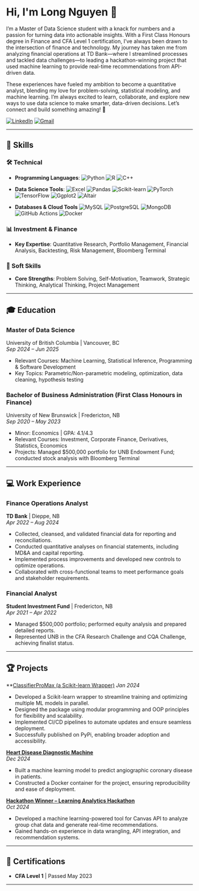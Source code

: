 # Hi, I'm Long Nguyen 👋

I’m a Master of Data Science student with a knack for numbers and a passion for turning data into actionable insights. With a First Class Honours degree in Finance and CFA Level 1 certification, I’ve always been drawn to the intersection of finance and technology. My journey has taken me from analyzing financial operations at TD Bank—where I streamlined processes and tackled data challenges—to leading a hackathon-winning project that used machine learning to provide real-time recommendations from API-driven data.

These experiences have fueled my ambition to become a quantitative analyst, blending my love for problem-solving, statistical modeling, and machine learning. I’m always excited to learn, collaborate, and explore new ways to use data science to make smarter, data-driven decisions. Let’s connect and build something amazing! 🚀

[![LinkedIn](https://img.shields.io/badge/-LinkedIn-blue?style=for-the-badge&logo=linkedin)](https://www.linkedin.com/in/longlpnguyen/)
[![Gmail](https://img.shields.io/badge/-Gmail-red?style=for-the-badge&logo=gmail)](mailto:longlpnguyen.career@gmail.com)

---
## 💼 Skills

### 🛠 Technical
- **Programming Languages**:
![Python](https://img.shields.io/badge/-Python-3776AB?style=flat&logo=python&logoColor=white) 
![R](https://img.shields.io/badge/-R-276DC3?style=flat&logo=r&logoColor=white)
![C++](https://img.shields.io/badge/-C++-00599C?style=flat&logo=c%2B%2B&logoColor=white)

- **Data Science Tools**:
![Excel](https://img.shields.io/badge/-Excel-217346?style=flat&logo=microsoft-excel&logoColor=white) 
![Pandas](https://img.shields.io/badge/-Pandas-150458?style=flat&logo=pandas&logoColor=white) 
![Scikit-learn](https://img.shields.io/badge/-scikit--learn-F7931E?style=flat&logo=scikit-learn&logoColor=white) 
![PyTorch](https://img.shields.io/badge/-PyTorch-EE4C2C?style=flat&logo=pytorch&logoColor=white) 
![TensorFlow](https://img.shields.io/badge/-TensorFlow-FF6F00?style=flat&logo=tensorflow&logoColor=white) 
![Ggplot2](https://img.shields.io/badge/-ggplot2-1D70B8?style=flat&logo=rstudio&logoColor=white)
![Altair](https://img.shields.io/badge/-Altair-4C78A8?style=flat&logo=data:image/svg+xml;base64,PHN2ZyBmaWxsPSJ3aGl0ZSIgdmVyc2lvbj0iMS4xIiB4bWxucz0iaHR0cDovL3d3dy53My5vcmcvMjAwMC9zdmciIHdpZHRoPSIxMCIgaGVpZ2h0PSIxMCIgdmlld0JveD0iMCAwIDEwIDEwIj48cGF0aCBkPSJNMCwwVjEwSDEwVjBIMFYwWiIvPjwvc3ZnPg==&logoColor=white)

- **Databases & Cloud Tools**
![MySQL](https://img.shields.io/badge/-MySQL-4479A1?style=flat&logo=mysql&logoColor=white) 
![PostgreSQL](https://img.shields.io/badge/-PostgreSQL-336791?style=flat&logo=postgresql&logoColor=white) 
![MongoDB](https://img.shields.io/badge/-MongoDB-47A248?style=flat&logo=mongodb&logoColor=white) 
![GitHub Actions](https://img.shields.io/badge/-GitHub%20Actions-2088FF?style=flat&logo=github-actions&logoColor=white) 
![Docker](https://img.shields.io/badge/-Docker-2496ED?style=flat&logo=docker&logoColor=white) 

### 📊 Investment & Finance
- **Key Expertise**: Quantitative Research, Portfolio Management, Financial Analysis, Backtesting, Risk Management, Bloomberg Terminal

### 🌟 Soft Skills
- **Core Strengths**: Problem Solving, Self-Motivation, Teamwork, Strategic Thinking, Analytical Thinking, Project Management

---
 
## 🎓 Education  

### **Master of Data Science**  
University of British Columbia | Vancouver, BC  
*Sep 2024 – Jun 2025*  
- Relevant Courses: Machine Learning, Statistical Inference, Programming & Software Development  
- Key Topics: Parametric/Non-parametric modeling, optimization, data cleaning, hypothesis testing  

### **Bachelor of Business Administration (First Class Honours in Finance)**  
University of New Brunswick | Fredericton, NB  
*Sep 2020 – May 2023*  
- Minor: Economics | GPA: 4.1/4.3  
- Relevant Courses: Investment, Corporate Finance, Derivatives, Statistics, Economics  
- Projects: Managed $500,000 portfolio for UNB Endowment Fund; conducted stock analysis with Bloomberg Terminal  

---

## 💻 Work Experience  

### **Finance Operations Analyst**  
**TD Bank** | Dieppe, NB  
*Apr 2022 – Aug 2024*  
- Collected, cleansed, and validated financial data for reporting and reconciliations.  
- Conducted quantitative analyses on financial statements, including MD&A and capital reporting.  
- Implemented process improvements and developed new controls to optimize operations.  
- Collaborated with cross-functional teams to meet performance goals and stakeholder requirements.  

### **Financial Analyst**  
**Student Investment Fund** | Fredericton, NB  
*Apr 2021 – Apr 2022*  
- Managed $500,000 portfolio; performed equity analysis and prepared detailed reports.  
- Represented UNB in the CFA Research Challenge and CQA Challenge, achieving finalist status.  

---

## 🏆 Projects  

**[ClassifierProMax (a Scikit-learn Wrapper)](https://github.com/UBC-MDS/ClassifierProMax)
*Jan 2024*
- Developed a Scikit-learn wrapper to streamline training and optimizing multiple ML models in parallel.
- Designed the package using modular programming and OOP principles for flexibility and scalability.
- Implemented CI/CD pipelines to automate updates and ensure seamless deployment.
- Successfully published on PyPi, enabling broader adoption and accessibility.

**[Heart Disease Diagnostic Machine](https://github.com/UBC-MDS/DSCI-522-2425-team35-Heart_disease_diagnostic_machine)**  
*Dec 2024*  
- Built a machine learning model to predict angiographic coronary disease in patients.  
- Constructed a Docker container for the project, ensuring reproducibility and ease of deployment.

**[Hackathon Winner – Learning Analytics Hackathon](https://github.com/Farhan-Faisal/five_guys-la-2024.git)**  
*Oct 2024*  
- Developed a machine learning-powered tool for Canvas API to analyze group chat data and generate real-time recommendations.  
- Gained hands-on experience in data wrangling, API integration, and recommendation systems.  

---

## 📜 Certifications  
- **CFA Level 1** | Passed May 2023  

---
